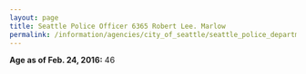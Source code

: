 ```yaml
---
layout: page
title: Seattle Police Officer 6365 Robert Lee. Marlow
permalink: /information/agencies/city_of_seattle/seattle_police_department/copbook/6365/
---
```


**Age as of Feb. 24, 2016:** 46
